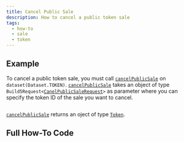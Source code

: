 ```yaml
---
title: Cancel Public Sale
description: How to cancel a public token sale
tags:
  - how-to
  - sale
  - token
---
```


## Example

To cancel a public token sale, you must call [`cancelPublicSale`](../../../reference-api/classes/TokenDataset.md#cancelpublicsale) on `dataset(Dataset.TOKEN)`. [`cancelPublicSale`](../../../reference-api/classes/TokenDataset.md#cancelpublicsale) takes an object of type `Build5Request<`[`CanelPublicSaleRequest`](../../../reference-api/interfaces/CanelPublicSaleRequest.md)`>` as parameter where you can specify the token ID of the sale you want to cancel.

```tsx file=../../../../../packages/sdk/examples/token/https/cancelSale.ts#L17-L30
```

[`cancelPublicSale`](../../../reference-api/classes/TokenDataset.md#cancelpublicsale) returns an oject of type [`Token`](../../../reference-api/interfaces/Token.md).

## Full How-To Code

```tsx file=../../../../../packages/sdk/examples/token/https/cancelSale.ts
```
